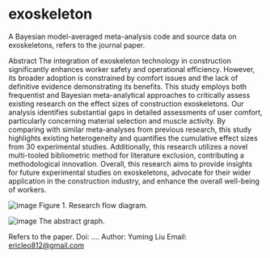 # exoskeleton
A Bayesian model-averaged  meta-analysis code and source data on exoskeletons, refers to the journal paper.

Abstract
The integration of exoskeleton technology in construction significantly enhances worker safety and operational efficiency. However, its broader adoption is constrained by comfort issues and the lack of definitive evidence demonstrating its benefits. This study employs both frequentist and Bayesian meta-analytical approaches to critically assess existing research on the effect sizes of construction exoskeletons. Our analysis identifies substantial gaps in detailed assessments of user comfort, particularly concerning material selection and muscle activity. By comparing with similar meta-analyses from previous research, this study highlights existing heterogeneity and quantifies the cumulative effect sizes from 30 experimental studies. Additionally, this research utilizes a novel multi-tooled bibliometric method for literature exclusion, contributing a methodological innovation. Overall, this research aims to provide insights for future experimental studies on exoskeletons, advocate for their wider application in the construction industry, and enhance the overall well-being of workers.

![image](https://github.com/lymgz/exoskeleton/assets/50073088/eb19eaff-96f0-4572-b43e-9debf9848718)
Figure 1. Research flow diagram.

![image](https://github.com/lymgz/exoskeleton/assets/50073088/84a0a982-7b71-41a5-aa19-08d9dc78e28a)
The abstract graph.

Refers to the paper.
Doi: ....
Author:  Yuming Liu
Email: ericleo812@gmail.com
